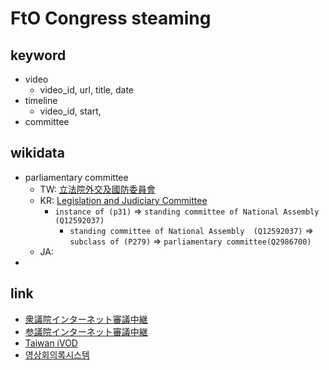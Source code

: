 # FtO Congress steaming

## keyword
- video
    - video_id, url, title, date
- timeline
    - video_id, start, 
- committee

## wikidata
- parliamentary committee 
    - TW: [立法院外交及國防委員會](https://www.wikidata.org/wiki/Q15942562)
    - KR: [Legislation and Judiciary Committee](https://www.wikidata.org/wiki/Q14850681)
        - `instance of (p31)` => 
`standing committee of National Assembly  (Q12592037)`
            - `standing committee of National Assembly  (Q12592037)` => `subclass of (P279)` => `parliamentary committee(Q2986700)`
    - JA: 
- 
## link
- [衆議院インターネット審議中継](https://www.shugiintv.go.jp/jp/index.php)
- [参議院インターネット審議中継](https://www.webtv.sangiin.go.jp/webtv/index.php)
- [Taiwan iVOD](https://ivod.ly.gov.tw/)
- [영상회의록시스템](https://w3.assembly.go.kr/main/index.do)